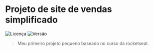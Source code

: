 # Projeto de site de vendas simplificado

![Licença](https://img.shields.io/github/license/GuilhermeHik/projeto-1) ![Versão](https://img.shields.io/badge/vers%C3%A3o-1.0.0-brightgreen)

> Meu primeiro projeto pequeno baseado no curso da rocketseat.
